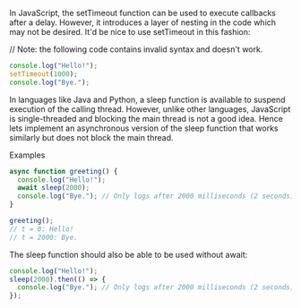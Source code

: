 In JavaScript, the setTimeout function can be used to execute callbacks after a delay. However, it introduces a layer of nesting in the code which may not be desired. It'd be nice to use setTimeout in this fashion:

// Note: the following code contains invalid syntax and doesn't work.

```js
console.log("Hello!");
setTimeout(1000);
console.log("Bye.");
```

In languages like Java and Python, a sleep function is available to suspend execution of the calling thread. However, unlike other languages, JavaScript is single-threaded and blocking the main thread is not a good idea. Hence lets implement an asynchronous version of the sleep function that works similarly but does not block the main thread.

Examples

```js
async function greeting() {
  console.log("Hello!");
  await sleep(2000);
  console.log("Bye."); // Only logs after 2000 milliseconds (2 seconds)
}

greeting();
// t = 0: Hello!
// t = 2000: Bye.
```

The sleep function should also be able to be used without await:

```js
console.log("Hello!");
sleep(2000).then(() => {
  console.log("Bye."); // Only logs after 2000 milliseconds (2 seconds)
});
```
